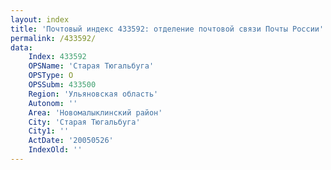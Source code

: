 ```yaml
---
layout: index
title: 'Почтовый индекс 433592: отделение почтовой связи Почты России'
permalink: /433592/
data:
    Index: 433592
    OPSName: 'Старая Тюгальбуга'
    OPSType: О
    OPSSubm: 433500
    Region: 'Ульяновская область'
    Autonom: ''
    Area: 'Новомалыклинский район'
    City: 'Старая Тюгальбуга'
    City1: ''
    ActDate: '20050526'
    IndexOld: ''
---
```

